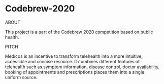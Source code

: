 # Codebrew-2020
ABOUT

This project is a part of the Codebrew 2020 competition based on public health.

PITCH 

Medicos is an incentive to transform telehealth into a more intuitive, accessible and concise resource. It combines different features of telehealth such as symptom information, disease control, doctor availability, booking of appointments and prescriptions places them into a single uniform source.

